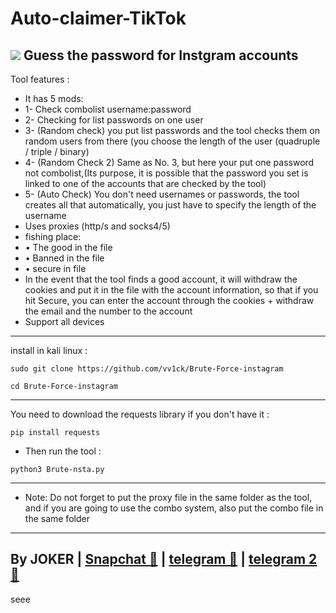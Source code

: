# Auto-claimer-TikTok
<img src="https://e.top4top.io/p_2313vr7ll0.png"></img>
Guess the password for Instgram accounts
- 
Tool features :
- It has 5 mods:
- 1- Check combolist username:password
- 2- Checking for list passwords on one user
- 3- (Random check) you put list passwords and the tool checks them on random users from there (you choose the length of the user (quadruple / triple / binary)
- 4- (Random Check 2) Same as No. 3, but here your put one password not  combolist,(Its purpose, it is possible that the password you set is linked to one of the accounts that are checked by the tool)
- 5- (Auto Check) You don't need usernames or passwords, the tool creates all that automatically, you just have to specify the length of the username
- Uses proxies (http/s and socks4/5)
- fishing place:
- • The good in the file
- • Banned in the file
- • secure in file
- In the event that the tool finds a good account, it will withdraw the cookies and put it in the file with the account information, so that if you hit Secure, you can enter the account through the cookies + withdraw the email and the number to the account
- Support all devices
-----------------------
install in kali linux :
<!--START_SECTION:waka-->
```
sudo git clone https://github.com/vv1ck/Brute-Force-instagram
```
<!--END_SECTION:waka-->
<!--START_SECTION:waka-->
```
cd Brute-Force-instagram
```
<!--END_SECTION:waka-->
-----------------------
You need to download the requests library if you don't have it :
<!--START_SECTION:waka-->
```
pip install requests
```
<!--END_SECTION:waka-->
- Then run the tool :
<!--START_SECTION:waka-->
```
python3 Brute-nsta.py
```
<!--END_SECTION:waka-->
---------------------
- Note: Do not forget to put the proxy file in the same folder as the tool, and if you are going to use the combo system, also put the combo file in the same folder
---------------------
By JOKER | <a class="" href="https://www.snapchat.com/add/j0k.y?">Snapchat 👻</a> | <a class="" href="http://t.me/vv1ck">telegram 🔷</a> | <a class="" href="http://t.me/TweakPY">telegram 2 🔷</a>
-
seee
